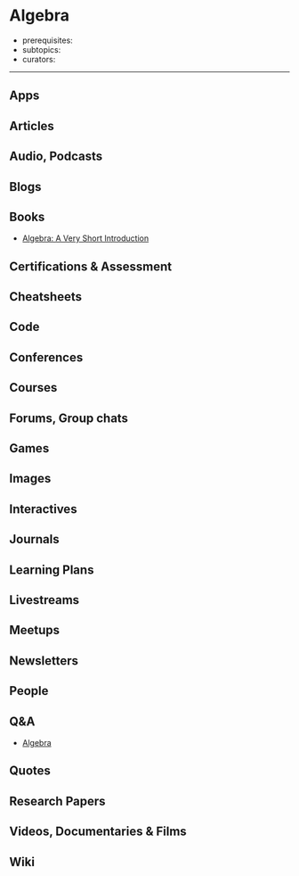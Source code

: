 # Algebra

- prerequisites:
- subtopics:
- curators:

------

## Apps

## Articles

## Audio, Podcasts

## Blogs

## Books

- [Algebra: A Very Short Introduction](http://www.veryshortintroductions.com/abstract/10.1093/actrade/9780198732822.001.0001/actrade-9780198732822?rskey=MLPnxI&result=14)

## Certifications & Assessment

## Cheatsheets

## Code

## Conferences

## Courses

## Forums, Group chats

## Games

## Images

## Interactives

## Journals

## Learning Plans

## Livestreams

## Meetups

## Newsletters

## People

## Q&A

- [Algebra](https://www.quora.com/topic/Algebra)

## Quotes

## Research Papers

## Videos, Documentaries & Films

## Wiki

